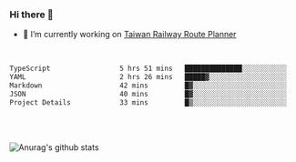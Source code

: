 ### Hi there 👋

- 🔭 I’m currently working on [Taiwan Railway Route Planner](https://github.com/Taiwan-Railway-Route-Planner)

<br/>

<!--START_SECTION:waka-->

```txt
TypeScript                 5 hrs 51 mins   ██████████████░░░░░░░░░░░   55.98 %
YAML                       2 hrs 26 mins   █████▓░░░░░░░░░░░░░░░░░░░   23.29 %
Markdown                   42 mins         █▓░░░░░░░░░░░░░░░░░░░░░░░   06.73 %
JSON                       40 mins         █▓░░░░░░░░░░░░░░░░░░░░░░░   06.46 %
Project Details            33 mins         █▒░░░░░░░░░░░░░░░░░░░░░░░   05.35 %
```

<!--END_SECTION:waka-->

<br/>
<br/>

![Anurag's github stats](https://github-readme-stats.vercel.app/api?username=DepickereSven&show_icons=true&theme=tokyonight)



<!--
**DepickereSven/DepickereSven** is a ✨ _special_ ✨ repository because its `README.md` (this file) appears on your GitHub profile.

Here are some ideas to get you started:

- 🔭 I’m currently working on ...
- 🌱 I’m currently learning ...
- 👯 I’m looking to collaborate on ...
- 🤔 I’m looking for help with ...
- 💬 Ask me about ...
- 📫 How to reach me: ...
- 😄 Pronouns: ...
- ⚡ Fun fact: ...
-->
